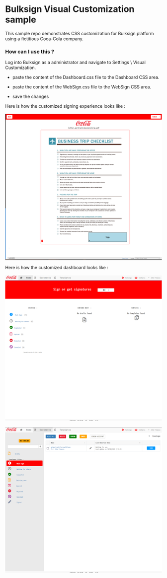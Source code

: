 # Bulksign Visual Customization sample
This sample repo demonstrates CSS customization for Bulksign platform using a fictitious Coca-Cola company.


### How can I use this ?

Log into Bulksign as a administrator and navigate to Settings \ Visual Customization.

- paste the content of the Dashboard.css file to the Dashboard CSS area.

- paste the content of the WebSign.css file to the WebSign CSS area.

- save the changes

Here is how the customized signing experience looks like :
<br/>
<br/>
![](images/websign.png)


Here is how the customized dashboard looks like :
<br/>
<br/>
![](images/dashboard_1.png)
<br/>
<br/>
![](images/dashboard_2.png)


